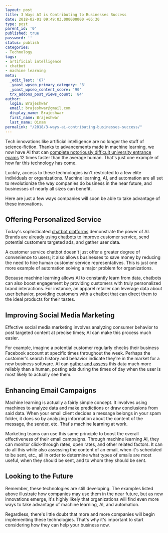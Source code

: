 ```yaml
---
layout: post
title: 3 Ways AI is Contributing to Businesses Success
date: 2018-02-01 09:49:03.000000000 +05:30
type: post
parent_id: '0'
published: true
password: ''
status: publish
categories:
- Technology
tags:
- artificial intelligence
- chatbot
- machine learning
meta:
  _edit_last: '67'
  _yoast_wpseo_primary_category: '3'
  _yoast_wpseo_content_score: '90'
  trx_addons_post_views_count: '84'
author:
  login: Brajeshwar
  email: brajeshwar@gmail.com
  display_name: Brajeshwar
  first_name: Brajeshwar
  last_name: Oinam
permalink: "/2018/3-ways-ai-contributing-businesses-success/"
---
```

<p>Tech innovations like artificial intelligence are no longer the stuff of science-fiction. Thanks to advancements made in machine learning, we now have AI that can <a href="https://mashable.com/2017/06/12/ai-machine-math/">complete notoriously difficult university entrance exams</a> 12 times faster than the average human. That's just one example of how far this technology has come.</p>
<p>Luckily, access to these technologies isn't restricted to a few elite individuals or organizations. Machine learning, AI, and automation are all set to revolutionize the way companies do business in the near future, and businesses of nearly all sizes can benefit.</p>
<p><!--more--></p>
<p>Here are just a few ways companies will soon be able to take advantage of these innovations.</p>
<h2>Offering Personalized Service</h2>
<p>Today's sophisticated <a href="http://snaps.io/chatbotplatform/">chatbot platforms</a> demonstrate the power of AI. Brands are <a href="https://www.entrepreneur.com/article/299611">already using chatbots</a> to improve customer service, send potential customers targeted ads, and gather user data.</p>
<p>A customer service chatbot doesn't just offer a greater degree of convenience to users; it also allows businesses to save money by reducing the need to hire human customer service representatives. This is just one more example of automation solving a major problem for organizations.</p>
<p>Because machine learning allows AI to constantly learn from data, chatbots can also boost engagement by providing customers with truly personalized brand interactions. For instance, an apparel retailer can leverage data about user behavior, providing customers with a chatbot that can direct them to the ideal products for their tastes.</p>
<h2>Improving Social Media Marketing</h2>
<p>Effective social media marketing involves analyzing consumer behavior to post targeted content at precise times; AI can make this process much easier. </p>
<p>For example, imagine a potential customer regularly checks their business Facebook account at specific times throughout the week. Perhaps the customer's search history and behavior indicate they're in the market for a new business software. AI can <a href="https://www.forbes.com/sites/johnellett/2017/07/27/new-ai-based-tools-are-transforming-social-media-marketing/">gather and assess</a> this data much more reliably than a human, posting ads during the times of day when the user is most likely to actually see them.</p>
<h2>Enhancing Email Campaigns</h2>
<p>Machine learning is actually a fairly simple concept. It involves using machines to analyze data and make predictions or draw conclusions from said data. When your email client decides a message belongs in your spam folder, it does so by analyzing information about the content of the message, the sender, etc. That's machine learning at work.</p>
<p>Marketing teams can use this same principle to boost the overall effectiveness of their email campaigns. Through machine learning AI, they can monitor click-through rates, open rates, and other related factors. It can do all this while also assessing the content of an email, when it's scheduled to be sent, etc., all in order to determine what types of emails are most useful, when they should be sent, and to whom they should be sent.</p>
<h2>Looking to the Future</h2>
<p>Remember, these technologies are still developing. The examples listed above illustrate how companies may use them in the near future, but as new innovations emerge, it's highly likely that organizations will find even more ways to take advantage of machine learning, AI, and automation. </p>
<p>Regardless, there's little doubt that more and more companies will begin implementing these technologies. That's why it's important to start considering how they can help your business now.</p>
